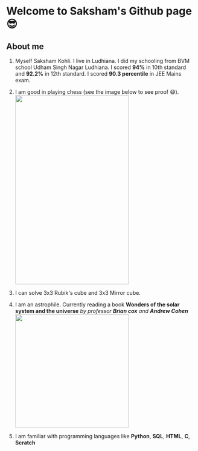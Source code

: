 # Welcome to Saksham's Github page 😎
## About me
1. Myself Saksham Kohli. I live in Ludhiana. I did my schooling from BVM school Udham Singh Nagar Ludhiana. I scored **94%** in 10th standard and **92.2%** in 12th standard. I scored **90.3 percentile** in JEE Mains exam.
1. I am good in playing chess (see the image below to see proof 😅).
     <img src="https://user-images.githubusercontent.com/98526440/171870733-464a394a-6e0a-4c7a-b776-4cbfd56b37c8.jpg" width="300" height="500">



3. I can solve 3x3 Rubik's cube and 3x3 Mirror cube.
4. I am an astrophile. Currently reading a book **Wonders of the solar system and the universe** *by professor **Brian cox** and **Andrew Cohen***
     <img src="https://user-images.githubusercontent.com/98526440/171870795-ee7e92b9-7c96-4db3-a2c1-8ff91793d4a1.JPG" width="300" height="300">

6. I am familiar with programming languages like **Python**, **SQL**, **HTML**, **C**, **Scratch**
